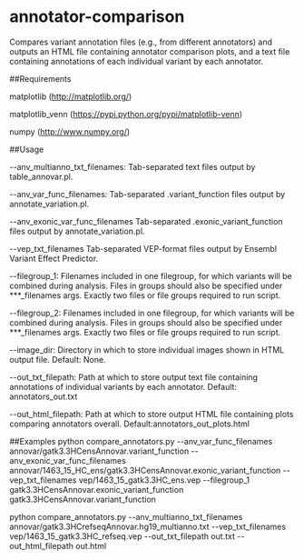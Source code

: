 # annotator-comparison

Compares variant annotation files (e.g., from different annotators) and
outputs an HTML file containing annotator comparison plots,
and a text file containing annotations of each individual variant by each
annotator.

##Requirements

matplotlib (http://matplotlib.org/)

matplotlib_venn (https://pypi.python.org/pypi/matplotlib-venn)

numpy (http://www.numpy.org/)

##Usage

  --anv_multianno_txt_filenames: Tab-separated text files output by table_annovar.pl.
  
  --anv_var_func_filenames: Tab-separated .variant_function files output by annotate_variation.pl.
  
  --anv_exonic_var_func_filenames Tab-separated .exonic_variant_function files output by annotate_variation.pl.
  
  --vep_txt_filenames Tab-separated VEP-format files output by Ensembl Variant Effect Predictor.
  
  --filegroup_1: Filenames included in one filegroup, for which variants will be combined during analysis. Files in  groups should also be specified under ***_filenames args. Exactly two files or file groups required to run script.
    
  --filegroup_2: Filenames included in one filegroup, for which variants will be combined during analysis. Files in groups should also be specified under ***_filenames args. Exactly two files or file groups required to run script.
    
  --image_dir: Directory in which to store individual images shown in HTML output file. Default: None.
  
  --out_txt_filepath: Path at which to store output text file containing annotations of individual variants by each annotator. Default: annotators_out.txt
    
  --out_html_filepath: Path at which to store output HTML file containing plots comparing annotators overall. Default:annotators_out_plots.html


##Examples
python compare_annotators.py --anv_var_func_filenames annovar/gatk3.3HCensAnnovar.variant_function --anv_exonic_var_func_filenames annovar/1463_15_HC_ens/gatk3.3HCensAnnovar.exonic_variant_function --vep_txt_filenames vep/1463_15_gatk3.3HC_ens.vep --filegroup_1 gatk3.3HCensAnnovar.exonic_variant_function gatk3.3HCensAnnovar.variant_function

python compare_annotators.py --anv_multianno_txt_filenames annovar/gatk3.3HCrefseqAnnovar.hg19_multianno.txt --vep_txt_filenames vep/1463_15_gatk3.3HC_refseq.vep --out_txt_filepath out.txt --out_html_filepath out.html
